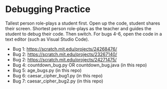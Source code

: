 # Debugging Practice

Tallest person role-plays a student first. Open up the code, student shares their screen. Shortest person role-plays as the teacher and guides the student to debug their code. Then switch. For bugs 4-6, open the code in a text editor (such as Visual Studio Code).

- Bug 1: https://scratch.mit.edu/projects/24268476/
- Bug 2: https://scratch.mit.edu/projects/23267140/
- Bug 2: https://scratch.mit.edu/projects/24271475/
- Bug 4: countdown_bug.py OR countdown_bug.java (in this repo)
- Bug 5: age_bugs.py (in this repo)
- Bug 6: caesar_cipher_bug1.py (in this repo)
- Bug 7: caesar_cipher_bug2.py (in this repo)
